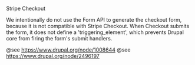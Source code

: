 Stripe Checkout

We intentionally do not use the Form API to generate the checkout form, because it is not compatible with Stripe Checkout. When Checkout submits the form, it does not define a 'triggering_element', which prevents Drupal core from firing the form's submit handlers.

@see https://www.drupal.org/node/1008644
@see https://www.drupal.org/node/2496197
